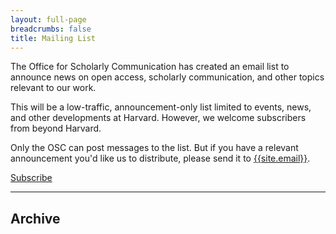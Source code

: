```yaml
---
layout: full-page
breadcrumbs: false
title: Mailing List
---
```


The Office for Scholarly Communication has created an email list to announce news on open access, scholarly communication, and other topics relevant to our work.

This will be a low-traffic, announcement-only list limited to events, news, and other developments at Harvard. However, we welcome subscribers from beyond Harvard.

Only the OSC can post messages to the list. But if you have a relevant announcement you'd like us to distribute, please send it to [{{site.email}}](mailto:{{site.email}}).

<a role="button" class="btn btn-primary" href="https://confirmsubscription.com/h/t/5FDFD0FC6156D28D">Subscribe</a>

<hr>

## Archive

<script type="text/javascript" src="//officeforscholarlycommunicationharvardlibrary.createsend.com/t/t/p/bplr/0/1/0/1/0/"></script>
